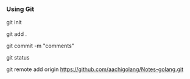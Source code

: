 ### Using Git

git init

git add .

git commit -m "comments"

git status


git remote add origin https://github.com/aachigolang/Notes-golang.git